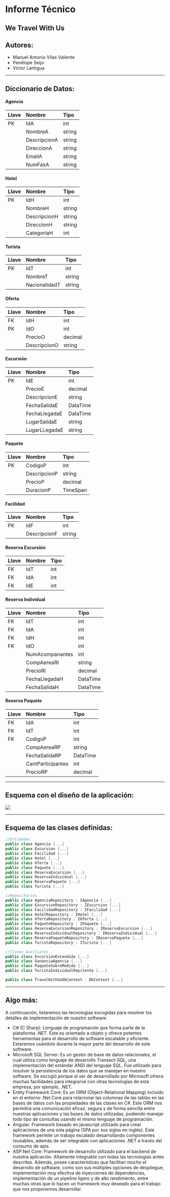 # Informe Técnico

## We Travel With Us


## Autores:

- Manuel Antonio Vilas Valiente
- Penélope Seijo
- Víctor Lantigua

------

## Diccionario de Datos:

#### Agencia

| Llave | Nombre | Tipo |
| :---- | :----- | :--- |
| PK |   IdA     |  int    |
|       |  NombreA      |  string  |
|       | DescripcionA | string |
| | DireccionA | string |
| | EmailA | string |
| | NumFaxA | string |

#### Hotel

| Llave | Nombre       | Tipo   |
| :---- | :----------- | :----- |
| PK    | IdH          | int    |
|       | NombreH      | string |
|       | DescripcionH | string |
|       | DireccionH   | string |
|       | CategoriaH   | int    |

#### Turista

| Llave | Nombre        | Tipo   |
| :---- | :------------ | :----- |
| PK    | IdT           | int    |
|       | NombreT       | string |
|       | NacionalidadT | string |

#### Oferta

| Llave | Nombre       | Tipo    |
| :---- | :----------- | :------ |
| FK    | IdH          | int     |
| PK    | IdO          | int     |
|       | PrecioO      | decimal |
|       | DescripcionO | string  |


#### Excursión

| Llave | Nombre        | Tipo     |
| :---- | :------------ | :------- |
| PK    | IdE           | int      |
|       | PrecioE       | decimal  |
|       | DescripcionE  | string   |
|       | FechaSalidaE  | DataTime |
|       | FechaLlegadaE | DataTime |
|       | LugarSalidaE  | string   |
|       | LugarLLegadaE | string   |

#### Paquete

| Llave | Nombre       | Tipo     |
| :---- | :----------- | :------- |
| PK    | CodigoP      | int      |
|       | DescripcionP | string   |
|       | PrecioP      | decimal  |
|       | DuracionP    | TimeSpan |

#### Facilidad
| Llave | Nombre       | Tipo   |
| :---- | :----------- | :----- |
| PK    | IdF          | int    |
|       | DescripcionF | string |

#### Reserva Excursión
| Llave | Nombre | Tipo |
| :---- | :----- | :--- |
| FK    | IdT    | int  |
| FK    | IdA    | int  |
| FK    | IdE    | int  |

#### Reserva Individual
| Llave | Nombre          | Tipo     |
| :---- | :-------------- | :------- |
| FK    | IdT             | int      |
| FK    | IdA             | int      |
| FK    | IdH             | int      |
| FK    | IdO             | int      |
|       | NumAcompanantes | int      |
|       | CompAereaRI     | string   |
|       | PrecioRI        | decimal  |
|       | FechaLlegadaH   | DataTime |
|       | FechaSalidaH    | DataTime |

#### Reserva Paquete
| Llave | Nombre            | Tipo     |
| :---- | :---------------- | :------- |
| FK    | IdA               | int      |
| FK    | IdT               | int      |
| FK    | CodigoP           | int      |
|       | CompAereaRP       | string   |
|       | FechaSalidaRP     | DataTime |
|       | CantParticipantes | int      |
|       | PrecioRP          | decimal  |

------

## Esquema con el diseño de la aplicación:

![](.\esquema.png)

------

## Esquema de las clases definidas:

```c#
//Entidades
public class Agencia {...}
public class Excursion {...}
public class Facilidad {...}
public class Hotel {...}
public class Oferta {...}
public class Paquete {...}
public class ReservaExcursion {...}
public class ReservaIndividual {...}
public class ReservaPaquete {...}
public class Turista {...}

//Repositorios
public class AgenciaRepository : IAgencia {...}
public class ExcursionRepository : IExcursion {...}
public class FacilidadRepository : IFacilidad {...}
public class HotelRepository : IHotel {...}
public class OfertaRepository : IOferta {...}
public class PaqueteRepository : IPaquete {...}
public class ReservaExcursionRepository : IReservaExcursion {...}
public class ReservaIndividualRepository : IReservaIndividual {...}
public class ReservaPaqueteRepository : IReservaPaquete {...}
public class TuristaRepository : ITurista {...}

//Clases Auxiliares
public class ExcursionExtendida {...}
public class GananciaAgencia {...}
public class PaqueteSobreMedida {...}
public class TuristaIndividualRepitente {...}

public class TravelWithUsDbContext : DbContext {...}
```

------

## Algo más:
A continuación, listaremos las tecnologías escogidas para resolver los detalles de implementación de nuestro software:

- C# (C Sharp): Lenguaje de programación que forma parte de la plataforma .NET. Este es orientado a objeto y ofrece potentes herramientas para el desarrollo de software escalable y eficiente. Estaremos usándolo durante la mayor parte del desarrollo de este software.
- Microsoft SQL Server: Es un gestor de base de datos relacionales, el cual utiliza como lenguaje de desarrollo Transact-SQL, una implementación del estándar ANSI del lenguaje SQL. Fue utilizado para resolver la persistencia de los datos que se manejan en nuestro software. Se escogió porque al ser de desarrollado por Microsoft ofrece muchas facilidades para integrarse con otras tecnologías de esta empresa, por ejemplo, .NET. 
-  Entity Framework Core: Es un ORM (Object-Relational Mapping) incluido en el entorno .Net Core para relacionar las columnas de las tablas en las bases de datos con las propiedades de las clases en C#. Este ORM nos permitirá una comunicación eficaz, segura y de forma sencilla entre nuestras aplicaciones y las bases de datos utilizadas, pudiendo manejar todo tipo de consultas usando el mismo lenguaje de programación. 
- Angular: Framework basado en javascript utilizado para crear aplicaciones de una sola página (SPA por sus siglas en inglés). Este framework permite un trabajo escalado desarrollando componentes reusables, además de ser integrable con aplicaciones .NET a través del consumo de apis. 
- ASP.Net Core: Framework de desarrollo utilizado para el backend de nuestra aplicación. Altamente integrable con todas las tecnologías antes descritas. Además, posee características que facilitan mucho el desarrollo de software, como son sus múltiples opciones de despliegue, implementación muy efectiva de inyecciones de dependencias, implementación de un pipeline ligero y de alto rendimiento, entre muchas otras que lo hacen un framework muy deseado para el trabajo que nos proponemos desarrollar. 